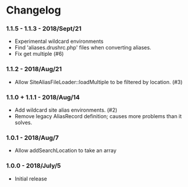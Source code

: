 # Changelog

### 1.1.5 - 1.1.3 - 2018/Sept/21

* Experimental wildcard environments
* Find 'aliases.drushrc.php' files when converting aliases.
* Fix get multiple (#6)

### 1.1.2 - 2018/Aug/21

* Allow SiteAliasFileLoader::loadMultiple to be filtered by location. (#3)

### 1.1.0 + 1.1.1 - 2018/Aug/14

* Add wildcard site alias environments. (#2)
* Remove legacy AliasRecord definition; causes more problems than it solves.

### 1.0.1 - 2018/Aug/7

* Allow addSearchLocation to take an array

### 1.0.0 - 2018/July/5

* Initial release

